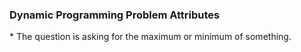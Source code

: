 <h3> Dynamic Programming Problem Attributes </h3>
* The question is asking for the maximum or minimum of something.  

